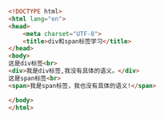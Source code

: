 
<BlogInfo id="163" title="6.div和span标签" author="白日梦想猿" pv=0 read_times=0 pre_cost_time="0分10秒" category="html5学习" tag_list="['html5学习']" create_time="2020.07.14 14:42:12" update_time="2020.07.14 14:44:22" />

```html
<!DOCTYPE html>
<html lang="en">
<head>
    <meta charset="UTF-8">
    <title>div和span标签学习</title>
</head>
<body>
这是div标签<br>
<div>我是div标签,我没有具体的语义。</div>
这是span标签<br>
<span>我是span标签，我也没有具体的语义!</span>

</body>
</html>
```
